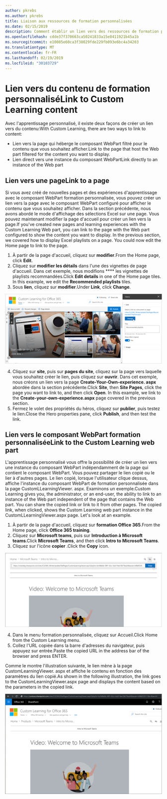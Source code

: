 ```yaml
---
author: pkrebs
ms.author: pkrebs
title: Liaison aux ressources de formation personnalisées
ms.date: 02/15/2019
description: Comment établir un lien vers des ressources de formation personnalisées
ms.openlocfilehash: cdde37f370663ca50241833a15e8411921b45a1b
ms.sourcegitcommit: e10085e60ca3f38029fde229fb093e6bc4a34203
ms.translationtype: MT
ms.contentlocale: fr-FR
ms.lasthandoff: 02/19/2019
ms.locfileid: "30103729"
---
```

# <a name="link-to-custom-learning-content"></a><span data-ttu-id="9f0cc-103">Lien vers du contenu de formation personnalisé</span><span class="sxs-lookup"><span data-stu-id="9f0cc-103">Link to Custom Learning content</span></span>

<span data-ttu-id="9f0cc-104">Avec l'apprentissage personnalisé, il existe deux façons de créer un lien vers du contenu:</span><span class="sxs-lookup"><span data-stu-id="9f0cc-104">With Custom Learning, there are two ways to link to content:</span></span>

- <span data-ttu-id="9f0cc-105">Lien vers la page qui héberge le composant WebPart filtré pour le contenu que vous souhaitez afficher.</span><span class="sxs-lookup"><span data-stu-id="9f0cc-105">Link to the page that host the Web part filtered for the content you want to display.</span></span> 
- <span data-ttu-id="9f0cc-106">Lien direct vers une instance du composant WebPart</span><span class="sxs-lookup"><span data-stu-id="9f0cc-106">Link directly to an instance of the Web part</span></span>

## <a name="link-to-a-page"></a><span data-ttu-id="9f0cc-107">Lien vers une page</span><span class="sxs-lookup"><span data-stu-id="9f0cc-107">Link to a page</span></span>

<span data-ttu-id="9f0cc-p101">Si vous avez créé de nouvelles pages et des expériences d'apprentissage avec le composant WebPart formation personnalisée, vous pouvez créer un lien vers la page avec le composant WebPart configuré pour afficher le contenu que vous souhaitez afficher. Dans la section précédente, nous avons abordé le mode d'affichage des sélections Excel sur une page. Vous pouvez maintenant modifier la page d'accueil pour créer un lien vers la page.</span><span class="sxs-lookup"><span data-stu-id="9f0cc-p101">If you've created new pages and learning experiences with the Custom Learning Web part, you can link to the page with the Web part configured to show the content you want to display. In the previous section, we covered how to display Excel playlists on a page. You could now edit the Home page to link to the page.</span></span> 

1. <span data-ttu-id="9f0cc-111">À partir de la page d'accueil, cliquez sur **modifier**.</span><span class="sxs-lookup"><span data-stu-id="9f0cc-111">From the Home page, click **Edit**.</span></span>
2. <span data-ttu-id="9f0cc-p102">Cliquez sur **modifier les détails** dans l'une des vignettes de page d'accueil. Dans cet exemple, nous modifions \*\*\*\* les vignettes de playlists recommandées.</span><span class="sxs-lookup"><span data-stu-id="9f0cc-p102">Click **Edit details** in one of the Home page tiles. In this example, we edit the **Recommended playlists** tiles.</span></span>
3. <span data-ttu-id="9f0cc-114">Sous **lien**, cliquez sur **modifier**.</span><span class="sxs-lookup"><span data-stu-id="9f0cc-114">Under **Link**, click **Change**.</span></span>

![CG-linktopage. png](media/cg-linktopage.png)

4. <span data-ttu-id="9f0cc-p103">Cliquez sur **site**, puis sur **pages du site**, cliquez sur la page vers laquelle vous souhaitez créer le lien, puis cliquez sur **ouvrir**. Dans cet exemple, nous créons un lien vers la page **Create-Your-Own-experience. aspx** abordée dans la section précédente.</span><span class="sxs-lookup"><span data-stu-id="9f0cc-p103">Click **Site**, then **Site Pages**, click the page you want to link to, and then click **Open**. In this example, we link to the **Create-your-own-experience.aspx** page covered in the previous section.</span></span>
5. <span data-ttu-id="9f0cc-118">Fermez le volet des propriétés du héros, cliquez sur **publier**, puis testez le lien.</span><span class="sxs-lookup"><span data-stu-id="9f0cc-118">Close the Hero properties pane, click **Publish**, and then test the link.</span></span> 

## <a name="link-to-the-custom-learning-web-part"></a><span data-ttu-id="9f0cc-119">Lien vers le composant WebPart formation personnalisée</span><span class="sxs-lookup"><span data-stu-id="9f0cc-119">Link to the Custom Learning web part</span></span>
<span data-ttu-id="9f0cc-p104">L'apprentissage personnalisé vous offre la possibilité de créer un lien vers une instance du composant WebPart indépendamment de la page qui contient le composant WebPart. Vous pouvez partager le lien copié ou le lier à d'autres pages. Le lien copié, lorsque l'utilisateur clique dessus, affiche l'instance du composant WebPart de formation personnalisée dans la page CustomLLearningViewer. aspx. Examinons un exemple.</span><span class="sxs-lookup"><span data-stu-id="9f0cc-p104">Custom Learning gives you, the administrator, or an end-user, the ability to link to an instance of the Web part independent of the page that contains the Web part. You can share the copied link or link to it from other pages. The copied link, when clicked, shows the Custom Learning web part instance in the CustomLLearningViewer.aspx page. Let's look at an example.</span></span> 

1. <span data-ttu-id="9f0cc-124">À partir de la page d'accueil, cliquez sur **formation Office 365**.</span><span class="sxs-lookup"><span data-stu-id="9f0cc-124">From the Home page, click **Office 365 training**.</span></span>
2. <span data-ttu-id="9f0cc-125">Cliquez sur **Microsoft teams**, puis sur **Introduction à Microsoft teams**.</span><span class="sxs-lookup"><span data-stu-id="9f0cc-125">Click **Microsoft Teams**, and then click **Intro to Microsoft Teams**.</span></span>
3. <span data-ttu-id="9f0cc-126">Cliquez sur l'icône **copier** .</span><span class="sxs-lookup"><span data-stu-id="9f0cc-126">Click the **Copy** icon.</span></span>

![CG-linktowebpart. png](media/cg-linktowebpart.png)

4. <span data-ttu-id="9f0cc-128">Dans le menu formation personnalisée, cliquez sur Accueil.</span><span class="sxs-lookup"><span data-stu-id="9f0cc-128">Click Home from the Custom Learning menu.</span></span>
5. <span data-ttu-id="9f0cc-129">Collez l'URL copiée dans la barre d'adresses du navigateur, puis appuyez sur entrée.</span><span class="sxs-lookup"><span data-stu-id="9f0cc-129">Paste the copied URL in the address bar of the browser and press ENTER.</span></span> 

<span data-ttu-id="9f0cc-130">Comme le montre l'illustration suivante, le lien mène à la page CustomLearningViewer. aspx et affiche le contenu en fonction des paramètres du lien copié.</span><span class="sxs-lookup"><span data-stu-id="9f0cc-130">As shown in the following illustration, the link goes to the CustomLearningViewer.aspx page and displays the content based on the parameters in the copied link.</span></span> 

![CG-linktowebpartviewer. png](media/cg-linktowebpartviewer.png)

